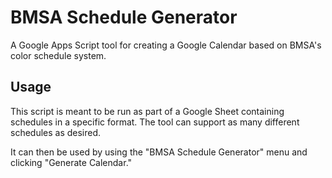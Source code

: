 # BMSA Schedule Generator

A Google Apps Script tool for creating a Google Calendar based on BMSA's color schedule system.

## Usage

This script is meant to be run as part of a Google Sheet containing schedules in a specific format. The tool can support as many different schedules as desired.

It can then be used by using the "BMSA Schedule Generator" menu and clicking "Generate Calendar."
